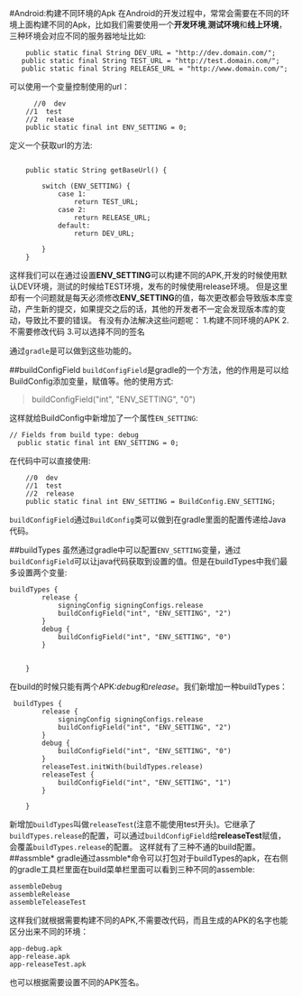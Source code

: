 #Android:构建不同环境的Apk
在Android的开发过程中，常常会需要在不同的环境上面构建不同的Apk，比如我们需要使用一个**开发环境**,**测试环境**和**线上环境**，三种环境会对应不同的服务器地址比如:
```
	public static final String DEV_URL = "http://dev.domain.com/";
   public static final String TEST_URL = "http://test.domain.com/";
   public static final String RELEASE_URL = "http://www.domain.com/";
```

可以使用一个变量控制使用的url：
```
 	  //0  dev
    //1  test
    //2  release
    public static final int ENV_SETTING = 0;
```
定义一个获取url的方法:
```

    public static String getBaseUrl() {

        switch (ENV_SETTING) {
            case 1:
                return TEST_URL;
            case 2:
                return RELEASE_URL;
            default:
                return DEV_URL;

        }
    }
```
这样我们可以在通过设置**ENV_SETTING**可以构建不同的APK,开发的时候使用默认DEV环境，测试的时候给TEST环境，发布的时候使用release环境。
但是这里却有一个问题就是每天必须修改**ENV_SETTING**的值，每次更改都会导致版本库变动，产生新的提交，如果提交之后的话，其他的开发者不一定会发现版本库的变动，导致比不要的错误。
有没有办法解决这些问题呢：
	1.构建不同环境的APK
	2.不需要修改代码
	3.可以选择不同的签名

通过`gradle`是可以做到这些功能的。

##buildConfigField
`buildConfigField`是gradle的一个方法，他的作用是可以给BuildConfig添加变量，赋值等。他的使用方式:
>buildConfigField("int", "ENV_SETTING", "0")

这样就给BuildConfig中新增加了一个属性`EN_SETTING`:
```
// Fields from build type: debug
  public static final int ENV_SETTING = 0;
```
在代码中可以直接使用:
```
	//0  dev
    //1  test
    //2  release
    public static final int ENV_SETTING = BuildConfig.ENV_SETTING;
```
`buildConfigField`通过`BuildConfig`类可以做到在gradle里面的配置传递给Java代码。

##buildTypes
虽然通过gradle中可以配置`ENV_SETTING`变量，通过`buildConfigField`可以让java代码获取到设置的值。但是在buildTypes中我们最多设置两个变量:
```
buildTypes {
        release {
            signingConfig signingConfigs.release
            buildConfigField("int", "ENV_SETTING", "2")
        }
        debug {
            buildConfigField("int", "ENV_SETTING", "0")
        }
       

    }
```
在build的时候只能有两个APK:*debug*和*release*。我们新增加一种buildTypes：
```
 buildTypes {
        release {
            signingConfig signingConfigs.release
            buildConfigField("int", "ENV_SETTING", "2")
        }
        debug {
            buildConfigField("int", "ENV_SETTING", "0")
        }
        releaseTest.initWith(buildTypes.release)
        releaseTest {
            buildConfigField("int", "ENV_SETTING", "1")
        }

    }
```
新增加`buildTypes`叫做`releaseTest`(注意不能使用test开头)。它继承了`buildTypes.release`的配置，可以通过`buildConfigField`给**releaseTest**赋值，会覆盖`buildTypes.release`的配置。
这样就有了三种不通的build配置。
##assmble*
gradle通过assmble*命令可以打包对于buildTypes的apk，在右侧的gradle工具栏里面在build菜单栏里面可以看到三种不同的assemble:
```
assembleDebug
assembleRelease
assembleTeleaseTest
```
这样我们就根据需要构建不同的APK,不需要改代码，而且生成的APK的名字也能区分出来不同的环境：
```
app-debug.apk
app-release.apk
app-releaseTest.apk
```
也可以根据需要设置不同的APK签名。

